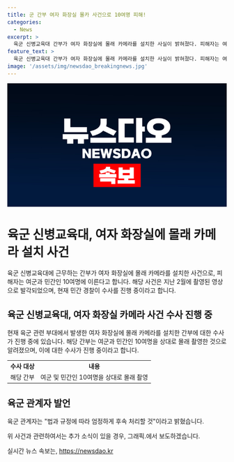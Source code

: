 ```yaml
---
title: 군 간부 여자 화장실 몰카 사건으로 10여명 피해!
categories:
  - News
excerpt: >
  육군 신병교육대 간부가 여자 화장실에 몰래 카메라를 설치한 사실이 밝혀졌다. 피해자는 여군과 민간인 10여명으로, 해당 간부는 지난 5월 말 피의자로 구속됐다. 영상에는 여군과 민간인 등 여성 10여명의 모습이 담겼으며, 경찰은 추가 카메라와 영상 유포 여부에 대해 조사 중이다. 육군은 법과 규정에 따라 엄정하게 처리할 것이라 밝혔다.
feature_text: >
  육군 신병교육대 간부가 여자 화장실에 몰래 카메라를 설치한 사실이 밝혀졌다. 피해자는 여군과 민간인 10여명으로, 해당 간부는 지난 5월 말 피의자로 구속됐다. 영상에는 여군과 민간인 등 여성 10여명의 모습이 담겼으며, 경찰은 추가 카메라와 영상 유포 여부에 대해 조사 중이다. 육군은 법과 규정에 따라 엄정하게 처리할 것이라 밝혔다.
image: '/assets/img/newsdao_breakingnews.jpg'
---
```


<p><img src="/assets/img/newsdao_breakingnews.jpg" alt="ranknews 속보" /></p>

<h1>육군 신병교육대, 여자 화장실에 몰래 카메라 설치 사건</h1>

<p data-ke-size="size16">육군 신병교육대에 근무하는 간부가 여자 화장실에 몰래 카메라를 설치한 사건으로, 피해자는 여군과 민간인 10여명에 이른다고 합니다. 해당 사건은 지난 2월에 촬영된 영상으로 발각되었으며, 현재 민간 경찰이 수사를 진행 중이라고 합니다.</p>

<h2>육군 신병교육대, 여자 화장실 카메라 사건 수사 진행 중</h2>

<p data-ke-size="size16">현재 육군 관련 부대에서 발생한 여자 화장실에 몰래 카메라를 설치한 간부에 대한 수사가 진행 중에 있습니다. 해당 간부는 여군과 민간인 10여명을 상대로 몰래 촬영한 것으로 알려졌으며, 이에 대한 수사가 진행 중이라고 합니다.</p>

<table>
  <tr>
    <td style="text-align: center; height: 17px;"><b>수사 대상</b></td>
    <td style="text-align: center; height: 17px;"><b>내용</b></td>
  </tr>
  <tr>
    <td style="text-align: center; height: 17px;">해당 간부</td>
    <td style="text-align: center; height: 17px;">여군 및 민간인 10여명을 상대로 몰래 촬영</td>
  </tr>
</table>

<h2>육군 관계자 발언</h2>

<p data-ke-size="size16">육군 관계자는 "법과 규정에 따라 엄정하게 후속 처리할 것"이라고 밝혔습니다.</p>

<p data-ke-size="size16">위 사건과 관련하여서는 추가 소식이 있을 경우, 그래픽.에서 보도하겠습니다.</p>
실시간 뉴스 속보는, <a href="https://newsdao.kr" rel="dofollow">https://newsdao.kr</a>


